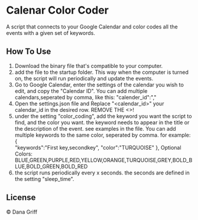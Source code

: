 # Calenar Color Coder
A script that connects to your Google Calendar and color codes all the events with a given set of keywords.

## How To Use
1. Download the binary file that's compatible to your computer.
2. add the file to the startup folder. This way when the computer is turned on, the script will run periodically and update the events.
3. Go to Google Calendar, enter the settings of the calendar you wish to edit, and copy the "Calendar ID".
    You can add multiple calendars,seperated by comma, like this: "calender_id":"<calenadr id>,<calenadr id>"
4. Open the settings.json file and Replace "<calendar_id>" your calendar_id in the desired row. REMOVE THE <>!
5. under the setting "color_coding", add the keyword you want the script to find, and the color you want. 
    the keyword needs to appear in the title or the description of the event. see examples in the file.
    You can add multiple keywords to the same color, seperated by comma. 
    for example:
    {     
     "keywords":"First key,secondkey",
     "color":"TURQUOISE"
    },
    Optional Colors: BLUE,GREEN,PURPLE,RED,YELLOW,ORANGE,TURQUOISE,GREY,BOLD_BLUE,BOLD_GREEN,BOLD_RED
6. the script runs periodically every x seconds. the seconds are defined in the setting "sleep_time".

## License
© Dana Griff
